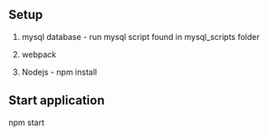 
## Setup

1. mysql database - run mysql script found in mysql_scripts folder

2. webpack

3. Nodejs - npm install

## Start application
npm start


